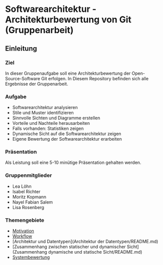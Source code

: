 # Softwarearchitektur - Architekturbewertung von Git (Gruppenarbeit)

## Einleitung

### Ziel
In dieser Gruppenaufgabe soll eine Architekturbewertung der Open-Source-Software Git erfolgen.
In Diesem Repository befinden sich alle Ergebnisse der Gruppenarbeit.

### Aufgabe
* Softwarearchitektur analysieren
* Stile und Muster identifizieren
* Sinnvolle Sichten und Diagramme erstellen
* Vorteile und Nachteile herausarbeiten
* Falls vorhanden: Statistiken zeigen
* Dynamische Sicht auf die Softwarearchitektur zeigen
* Eigene Bewertung der Softwarearchitektur erarbeiten

### Präsentation
Als Leistung soll eine 5-10 minütige Präsentation gehalten werden.

### Gruppenmitglieder
* Lea Löhn
* Isabel Richter
* Moritz Kopmann
* Nayel Fabian Salem
* Lisa Rosenberg

### Themengebiete
* [Motivation](Motivation/README.md)
* [Workflow](Workflow/README.md)
* [Architektur und Datentypen](Architektur der Datentypen/README.md)
* [Zusammenhang zwischen statischer und dynamischer Sicht](Zusammenhang dynamische und statische Sicht/README.md)
* [Systembewertung](Systembewertung/README.md)


